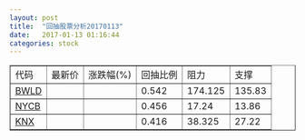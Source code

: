 ```yaml
---
layout: post
title:  "回抽股票分析20170113"
date:   2017-01-13 01:16:44
categories: stock
---
```

<script type="text/javascript">
var stockList = []
stockList.push('gb_bwld');
stockList.push('gb_nycb');
stockList.push('gb_knx');
</script>
<table border="1">
 <tr>
 <td>代码</td>
 <td>最新价</td>
 <td>涨跌幅(%)</td>
 <td>回抽比例</td>
 <td>阻力</td>
 <td>支撑</td>
</tr>
  <tr id="bwld">
  <td><a href="http://stock.finance.sina.com.cn/usstock/quotes/BWLD.html" target="_blank">BWLD</a></td><td></td><td></td><td>0.542</td><td>174.125</td><td>135.83</td></tr>
  <tr id="nycb">
  <td><a href="http://stock.finance.sina.com.cn/usstock/quotes/NYCB.html" target="_blank">NYCB</a></td><td></td><td></td><td>0.456</td><td>17.24</td><td>13.86</td></tr>
  <tr id="knx">
  <td><a href="http://stock.finance.sina.com.cn/usstock/quotes/KNX.html" target="_blank">KNX</a></td><td></td><td></td><td>0.416</td><td>38.325</td><td>27.22</td></tr>
</table>

